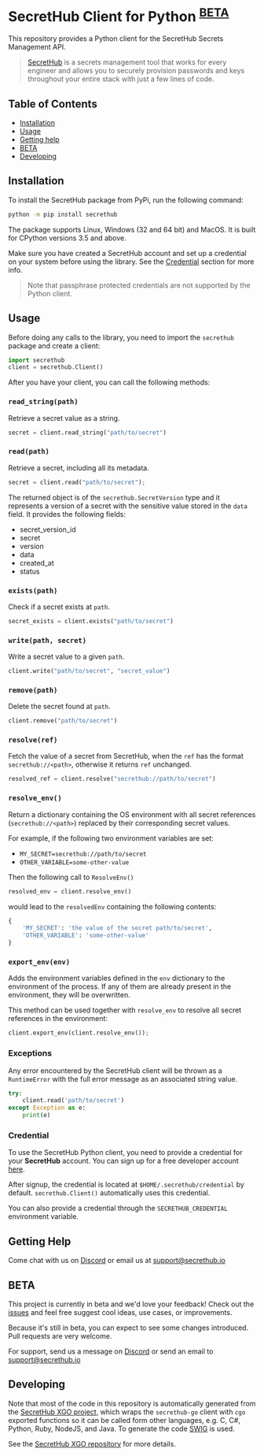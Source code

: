 # SecretHub Client for Python <sup>[BETA](#beta)</a></sup>

This repository provides a Python client for the SecretHub Secrets Management API. 

> [SecretHub](https://secrethub.io) is a secrets management tool that works for every engineer and allows you to securely provision passwords and keys throughout your entire stack with just a few lines of code.

## Table of Contents
 - [Installation](#installation)
 - [Usage](#usage)
 - [Getting help](#getting-help)
 - [BETA](#beta)
 - [Developing](#developing)

## Installation

To install the SecretHub package from PyPi, run the following command:

```bash
python -m pip install secrethub
```

The package supports Linux, Windows (32 and 64 bit) and MacOS.
It is built for CPython versions 3.5 and above.

Make sure you have created a SecretHub account and set up a credential on your system before using the library. See the [Credential](#credential) section for more info. 

> Note that passphrase protected credentials are not supported by the Python client.

## Usage
Before doing any calls to the library, you need to import the `secrethub` package and create a client:
```python
import secrethub
client = secrethub.Client()
```

After you have your client, you can call the following methods:

### `read_string(path)`
Retrieve a secret value as a string.
```python
secret = client.read_string("path/to/secret")
```

### `read(path)`
Retrieve a secret, including all its metadata.
```python
secret = client.read("path/to/secret");
```
The returned object is of the `secrethub.SecretVersion` type and it represents a version of a secret with the sensitive value stored in the `data` field.
It provides the following fields:
  - secret_version_id
  - secret
  - version
  - data
  - created_at
  - status

### `exists(path)`
Check if a secret exists at `path`.
```python
secret_exists = client.exists("path/to/secret")
```

### `write(path, secret)`
Write a secret value to a given `path`.
```python
client.write("path/to/secret", "secret_value")
```

### `remove(path)`
Delete the secret found at `path`.
```python
client.remove("path/to/secret")
```

### `resolve(ref)`
Fetch the value of a secret from SecretHub, when the `ref` has the format `secrethub://<path>`, otherwise it returns `ref` unchanged.
```python
resolved_ref = client.resolve("secrethub://path/to/secret")
```

### `resolve_env()`
Return a dictionary containing the OS environment with all secret references (`secrethub://<path>`) replaced by their corresponding secret values.

For example, if the following two environment variables are set:
 - `MY_SECRET=secrethub://path/to/secret`
 - `OTHER_VARIABLE=some-other-value`

Then the following call to `ResolveEnv()`
```python
resolved_env = client.resolve_env()
```

would lead to the `resolvedEnv` containing the following contents:
```python
{
    'MY_SECRET': 'the value of the secret path/to/secret',
    'OTHER_VARIABLE': 'some-other-value'
}
```

### `export_env(env)`
Adds the environment variables defined in the `env` dictionary to the environment of the process.
If any of them are already present in the environment, they will be overwritten.

This method can be used together with `resolve_env` to resolve all secret references in the environment:
```python
client.export_env(client.resolve_env());
```

### Exceptions
Any error encountered by the SecretHub client will be thrown as a `RuntimeError` with the full error message as an associated string value.
```python
try:
    client.read('path/to/secret')
except Exception as e:
    print(e)
```

### Credential
To use the SecretHub Python client, you need to provide a credential for your __SecretHub__ account.
You can sign up for a free developer account [here](https://signup.secrethub.io/).

After signup, the credential is located at `$HOME/.secrethub/credential` by default.
`secrethub.Client()` automatically uses this credential.

You can also provide a credential through the `SECRETHUB_CREDENTIAL` environment variable.

## Getting Help

Come chat with us on [Discord](https://discord.gg/EQcE87s) or email us at [support@secrethub.io](mailto:support@secrethub.io)

## BETA
This project is currently in beta and we'd love your feedback! Check out the [issues](https://github.com/secrethub/secrethub-python/issues?q=is%3Aissue+is%3Aopen+sort%3Aupdated-desc) and feel free suggest cool ideas, use cases, or improvements.

Because it's still in beta, you can expect to see some changes introduced. Pull requests are very welcome.

For support, send us a message on [Discord](https://discord.gg/wcxV5RD) or send an email to support@secrethub.io

## Developing

Note that most of the code in this repository is automatically generated from the [SecretHub XGO project](https://github.com/secrethub/secrethub-xgo), which wraps the `secrethub-go` client with `cgo` exported functions so it can be called form other languages, e.g. C, C#, Python, Ruby, NodeJS, and Java. To generate the code [SWIG](http://www.swig.org/) is used. 

See the [SecretHub XGO repository](https://github.com/secrethub/secrethub-xgo) for more details.
